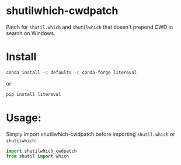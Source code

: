 # shutilwhich-cwdpatch

Patch for `shutil.which` and `shutilwhich` that doesn't prepend CWD in search on Windows.


# Install

```bash
conda install -c defaults -c conda-forge litereval
```

or

```bash
pip install litereval
```


# Usage:

Simply import shutilwhich-cwdpatch before importing `shutil.which` or `shutilwhich`:

```py
import shutilwhich_cwdpatch
from shutil import which
```
